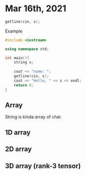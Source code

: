 # Mar 16th, 2021

```c++
getline(cin, s);
```

Example
```c++
#include <iostream>

using namespace std;

int main(){	
	string s;
	
	cout << "name: ";
	getline(cin, s);
	cout << "Hello, " << s << endl;
	return 0;
}
```


Array
---

String is kinda array of char.

## 1D array


## 2D array


## 3D array (rank-3 tensor)


